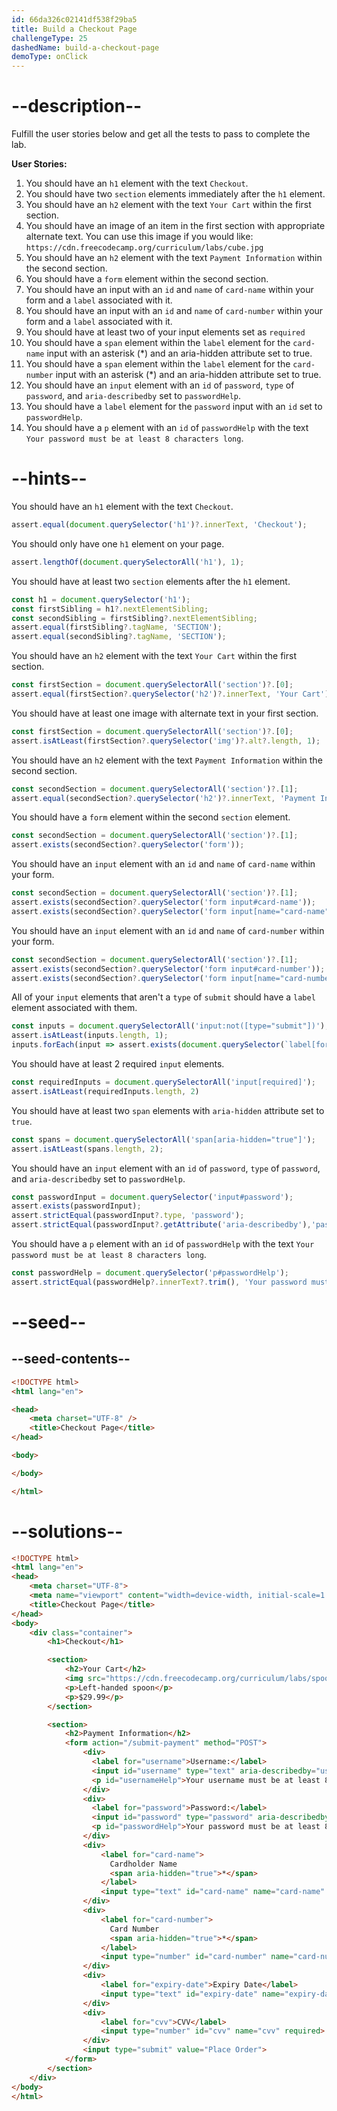 ```yaml
---
id: 66da326c02141df538f29ba5
title: Build a Checkout Page
challengeType: 25
dashedName: build-a-checkout-page
demoType: onClick
---
```


# --description--

Fulfill the user stories below and get all the tests to pass to complete the lab.

**User Stories:**

1. You should have an `h1` element with the text `Checkout`.
1. You should have two `section` elements immediately after the `h1` element.
1. You should have an `h2` element with the text `Your Cart` within the first section.
1. You should have an image of an item in the first section with appropriate alternate text. You can use this image if you would like: `https://cdn.freecodecamp.org/curriculum/labs/cube.jpg`
1. You should have an `h2` element with the text `Payment Information` within the second section.
1. You should have a `form` element within the second section.
1. You should have an input with an `id` and `name` of `card-name` within your form and a `label` associated with it.
1. You should have an input with an `id` and `name` of `card-number` within your form and a `label` associated with it.
1. You should have at least two of your input elements set as `required`
1. You should have a `span` element within the `label` element for the `card-name` input with an asterisk (\*) and an aria-hidden attribute set to true.
1. You should have a `span` element within the `label` element for the `card-number` input with an asterisk (\*) and an aria-hidden attribute set to true.
1. You should have an `input` element with an `id` of `password`, `type` of `password`, and `aria-describedby` set to `passwordHelp`.
1. You should have a `label` element for the `password` input with an `id` set to `passwordHelp`.
1. You should have a `p` element with an `id` of `passwordHelp` with the text `Your password must be at least 8 characters long`.

# --hints--

You should have an `h1` element with the text `Checkout`.

```js
assert.equal(document.querySelector('h1')?.innerText, 'Checkout');
```

You should only have one `h1` element on your page.

```js
assert.lengthOf(document.querySelectorAll('h1'), 1);
```

You should have at least two `section` elements after the `h1` element.

```js
const h1 = document.querySelector('h1');
const firstSibling = h1?.nextElementSibling;
const secondSibling = firstSibling?.nextElementSibling;
assert.equal(firstSibling?.tagName, 'SECTION');
assert.equal(secondSibling?.tagName, 'SECTION');
```

You should have an `h2` element with the text `Your Cart` within the first section.

```js
const firstSection = document.querySelectorAll('section')?.[0];
assert.equal(firstSection?.querySelector('h2')?.innerText, 'Your Cart');
```

You should have at least one image with alternate text in your first section.

```js
const firstSection = document.querySelectorAll('section')?.[0];
assert.isAtLeast(firstSection?.querySelector('img')?.alt?.length, 1);
```

You should have an `h2` element with the text `Payment Information` within the second section.

```js
const secondSection = document.querySelectorAll('section')?.[1];
assert.equal(secondSection?.querySelector('h2')?.innerText, 'Payment Information');
```

You should have a `form` element within the second `section` element.

```js
const secondSection = document.querySelectorAll('section')?.[1];
assert.exists(secondSection?.querySelector('form'));
```

You should have an `input` element with an `id` and `name` of `card-name` within your form.

```js
const secondSection = document.querySelectorAll('section')?.[1];
assert.exists(secondSection?.querySelector('form input#card-name'));
assert.exists(secondSection?.querySelector('form input[name="card-name"]'));
```

You should have an `input` element with an `id` and `name` of `card-number` within your form.

```js
const secondSection = document.querySelectorAll('section')?.[1];
assert.exists(secondSection?.querySelector('form input#card-number'));
assert.exists(secondSection?.querySelector('form input[name="card-number"]'));
```

All of your `input` elements that aren't a `type` of `submit` should have a `label` element associated with them.

```js
const inputs = document.querySelectorAll('input:not([type="submit"])');
assert.isAtLeast(inputs.length, 1);
inputs.forEach(input => assert.exists(document.querySelector(`label[for="${input.id}"]`)));
```

You should have at least 2 required `input` elements.

```js
const requiredInputs = document.querySelectorAll('input[required]');
assert.isAtLeast(requiredInputs.length, 2)
```

You should have at least two `span` elements with `aria-hidden` attribute set to `true`.

```js
const spans = document.querySelectorAll('span[aria-hidden="true"]');
assert.isAtLeast(spans.length, 2);
```

You should have an `input` element with an `id` of `password`, `type` of `password`, and `aria-describedby` set to `passwordHelp`.

```js
const passwordInput = document.querySelector('input#password');
assert.exists(passwordInput);
assert.strictEqual(passwordInput?.type, 'password');
assert.strictEqual(passwordInput?.getAttribute('aria-describedby'),'passwordHelp');
```

You should have a `p` element with an `id` of `passwordHelp` with the text `Your password must be at least 8 characters long`.

```js
const passwordHelp = document.querySelector('p#passwordHelp');
assert.strictEqual(passwordHelp?.innerText?.trim(), 'Your password must be at least 8 characters long.');
```

# --seed--

## --seed-contents--

```html
<!DOCTYPE html>
<html lang="en">

<head>
    <meta charset="UTF-8" />
    <title>Checkout Page</title>
</head>

<body>

</body>

</html>
```

# --solutions--

```html
<!DOCTYPE html>
<html lang="en">
<head>
    <meta charset="UTF-8">
    <meta name="viewport" content="width=device-width, initial-scale=1.0">
    <title>Checkout Page</title>
</head>
<body>
    <div class="container">
        <h1>Checkout</h1>

        <section>
            <h2>Your Cart</h2>
            <img src="https://cdn.freecodecamp.org/curriculum/labs/spoon.jpg" alt="Left-handed spoon">
            <p>Left-handed spoon</p>
            <p>$29.99</p>
        </section>

        <section>
            <h2>Payment Information</h2>
            <form action="/submit-payment" method="POST">
                <div>
                  <label for="username">Username:</label>
                  <input id="username" type="text" aria-describedby="usernameHelp"/>
                  <p id="usernameHelp">Your username must be at least 8 characters long.</p>
                </div>
                <div>
                  <label for="password">Password:</label>
                  <input id="password" type="password" aria-describedby="passwordHelp"/>
                  <p id="passwordHelp">Your password must be at least 8 characters long.</p>
                </div>
                <div>
                    <label for="card-name">
                      Cardholder Name
                      <span aria-hidden="true">*</span>
                    </label>
                    <input type="text" id="card-name" name="card-name" required>
                </div>
                <div>
                    <label for="card-number">
                      Card Number
                      <span aria-hidden="true">*</span>
                    </label>
                    <input type="number" id="card-number" name="card-number" required>
                </div>
                <div>
                    <label for="expiry-date">Expiry Date</label>
                    <input type="text" id="expiry-date" name="expiry-date" placeholder="MM/YY" required>
                </div>
                <div>
                    <label for="cvv">CVV</label>
                    <input type="number" id="cvv" name="cvv" required> 
                </div>
                <input type="submit" value="Place Order">
            </form>
        </section>
    </div>
</body>
</html>
```
